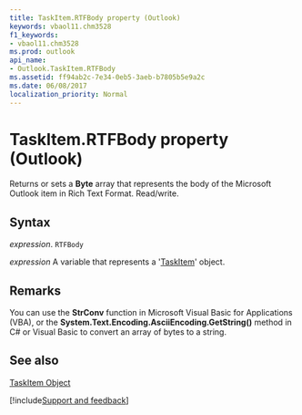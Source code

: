 ```yaml
---
title: TaskItem.RTFBody property (Outlook)
keywords: vbaol11.chm3528
f1_keywords:
- vbaol11.chm3528
ms.prod: outlook
api_name:
- Outlook.TaskItem.RTFBody
ms.assetid: ff94ab2c-7e34-0eb5-3aeb-b7805b5e9a2c
ms.date: 06/08/2017
localization_priority: Normal
---
```



# TaskItem.RTFBody property (Outlook)

Returns or sets a  **Byte** array that represents the body of the Microsoft Outlook item in Rich Text Format. Read/write.


## Syntax

_expression_. `RTFBody`

_expression_ A variable that represents a '[TaskItem](Outlook.TaskItem.md)' object.


## Remarks

You can use the  **StrConv** function in Microsoft Visual Basic for Applications (VBA), or the **System.Text.Encoding.AsciiEncoding.GetString()** method in C# or Visual Basic to convert an array of bytes to a string.


## See also


[TaskItem Object](Outlook.TaskItem.md)

[!include[Support and feedback](~/includes/feedback-boilerplate.md)]